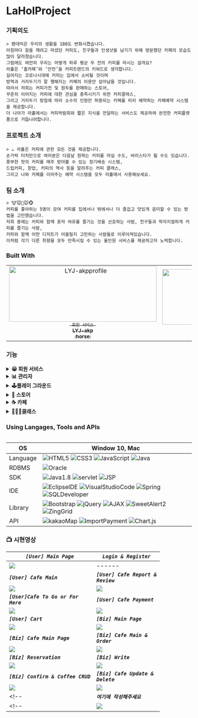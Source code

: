 # LaHolProject


### 기획의도

```
> 팬데믹은 우리의 생활을 180도 변화시켰습니다. 
아침마다 잠을 깨려고 마셨던 커피도, 친구들과 인생샷을 남기기 위해 방문했던 카페의 모습도 많이 달라졌습니다. 
그럼에도 여전히 우리는 어떻게 하루 평균 두 잔의 커피를 마시는 걸까요? 
라홀은 ‘홈카페’와 ‘안전’을 커피트렌드의 키워드로 생각합니다. 
길어지는 코로나시대에 커피는 집에서 소비될 것이며 
방역과 거리두기가 잘 행해지는 카페의 이용만 살아남을 것입니다. 
따라서 저희는 커피가전 및 원두를 판매하는 스토어, 
꾸준히 이어지는 커피에 대한 관심을 충족시키기 위한 커피클래스, 
그리고 거리두기 방침에 따라 소수의 인원만 허용되는 카페를 미리 예약하는 카페예약 시스템을 제공합니다. 
더 나아가 라홀에서는 커피박람회와 짧은 지식을 전달하는 서비스도 제공하여 완전한 커피플랫폼으로 거듭나려합니다.
```

### 프로젝트 소개

```
> ☕ 라홀은 커피에 관한 모든 것을 제공합니다. 
손가락 터치만으로 여러분은 다음날 원하는 커피를 마실 수도, 바리스타가 될 수도 있습니다. 
풍부한 맛의 커피를 매주 받아볼 수 있는 정기배송 시스템, 
드립커피, 창업, 커피의 역사 등을 알려주는 커피 클래스, 
그리고 나와 카페를 이어주는 예약 시스템을 모두 라홀에서 사용해보세요.
```

### **팀 소개**

```
> 🐮🐭🐴🐭🐵 
커피를 좋아하는 5명이 모여 커피를 집에서나 밖에서나 더 즐겁고 맛있게 음미할 수 있는 방법을 고민했습니다. 
저희 중에는 커피와 함께 혼자 여유를 즐기는 것을 선호하는 사람, 친구들과 왁자지껄하게 커피를 즐기는 사람, 
커피와 함께 어떤 디저트가 어울릴지 고민하는 사람들로 이루어져있습니다. 
이처럼 각기 다른 취향을 모두 만족시킬 수 있는 올인원 서비스를 제공하고자 노력합니다.
```
### Built With
<table>
  <tr>
     <td align="center">
      <a href="https://github.com/LYJ-akp">
      <img src="https://avatars.githubusercontent.com/u/77710189?s=460&v=4" width="400px"  height="150px" alt="LYJ-akpprofile"/><br />
      <sub>
      <code> 회원 서비스 </code><br/>
      <b>
      LYJ-akp<br/>
      :horse:  
      </b>
      </sub>
      </a>
    </td>
      <td align="center">
      <a href="https://github.com/100pearlcent">
      <img src="https://avatars.githubusercontent.com/u/58822023?s=460&v=4" width="400px"  height="150px" alt="100pearlcentprofile"/><br />
      <sub>
      <code>관리자 / 플레이그라운드</code>
      <b>
      jinjubaek<br/>
      :mouse: 
      </b>
      </sub>
      </a>
    </td>
       <td align="center">
      <a href="https://github.com/kimwansik5">
      <img src="https://avatars.githubusercontent.com/u/76933689?s=460&v=4" width="400px"  height="150px" alt="kimwansik5profile"/><br />
      <sub>
      <code>스토어</code><br/>
      <b>
      kimwansik5<br/>
      :monkey_face: 
      </b>
      </sub>
      </a>
    </td>
    <td align="center">
      <a href="https://github.com/Lee-ye-ji">
      <img src="https://avatars3.githubusercontent.com/u/59958929?s=460&u=f084b39c32e884337be6b229f6796c2283960844&v=4" width="400px"  height="150px" alt="yejiprofile"/><br />
      <sub>
        <code>카페</code><br/>
      <b>
      Lee-ye-ji<br/>
      :cow:
      </b>
      </sub>
      </a>
    </td>
    <td align="center">
      <a href="https://github.com/itskathyc">
      <img src="https://avatars2.githubusercontent.com/u/76470322?s=460&v=4"width="400px"  height="150px" alt="itskathycprofile"/><br />
      <sub>
        <code>클래스</code><br/>
      <b>
      itskathyc<br/>
      :mouse:   
      </b>
      </sub>
      </a>
    </td>
 </tr>
 <table>


### 기능
<details>	
  <summary><b>😀 회원 서비스</b></summary>
  <br/>
  <ol>
    <b><li>회원 정보 관련 기능</li></b>
     - 회원 가입, 로그인, ID 찾기, PW찾기(임시비밀번호 메일발송)<br/>
     - 회원정보 수정, 탈퇴<br/>
    <b><li>마이페이지(일반회원)</li></b>
    - 구매 내역 조회 / 세부내역 조회 시, kakaoAPI를 통한 지도 표시<br/>
    - 구매 상태에 따른 후기 등록<br/>
    - 보유 쿠폰 조회<br/>
    <b><li>마이페이지 (사업자)</li></b>
    - chart.js를 통한 스토어 판매 내역 통계<br/>
    - 스토어 주문 내역 조회 및 ajax를 통한 배송 현황 업데이트<br/>
    - 배너 광고 신청 및 신청 내역 조회 / KG 이니시스 API를 통한 결제 <br/>
   </ol>
</details>
<details>	
  <summary><b>📊 관리자</b></summary>
  <br/>
  <ol>
    <b><li>회원 조회</li></b>
    - 일반/사업자 회원정보 목록 출력<br/>
    - ZingGrid 라이브러리 활용하여 컬럼 별 정렬과 키워드 검색 지원<br/>
    <b><li>통계</li></b>
    - 제휴카페 연/월/일 특정기간에 따른 서비스 별 매출 출력<br/>
    - 사이트 수익 연/월/일 특정기간에 따른 수입(광고/수수료) 별 매출 출력<br/>
    - 발급 된 쿠폰 연/월/일 특정기간에 따른 쿠폰 상태 출력<br/>
    - ZingGrid 라이브러리 활용하여 컬럼 별 정렬 지원<br/>
    - Chart.js 라이브러리 활용하여 그래프로 데이터출력<br/>
    <b><li>광고</li></b>
    - 광고 신청내역 조회 후 승인/반려 결정<br/>
    - 승인 완료된 광고 목록 조회<br/>
    <b><li>신고</li></b>
    - 신고 접수된 컨텐츠 확인 후 경고 처리<br/>
    - 처리완료된 신고 목록 조회<br/>
    - 일정 경고 횟수 초과 시 자동 회원탈퇴 처리<br/>
   </ol>
  <br/>
</details>
<details>	
  <summary><b>🕹️플레이 그라운드</b></summary>
  <br/>
  <ol>
    <b><li>원두취향 테스트</li></b>
    <b><li>쿠폰발급 이벤트</li></b>
    - 간단한 게임 플레이 후 랜덤으로 쿠폰 지급<br/>
   </ol>
  <br/>
</details>
<details>	
  <summary><b>🏬 스토어</b></summary>
  <br/>
  <ol>
    <b><li>사업자 맞춤 기능</li></b>
    -제품 등록, 수정, 삭제<br/>
    -등록된 제품 문의에 대한 답변 <br/>
    -제품에 대한 리뷰중 악의적이거나 비방적인 리뷰신고<br/>
    -제품을 구매한 사용자에게 배송현황 업데이트<br/>
    -정기구독 폼과 바로구매 폼을 차이를 두어 운영<br/>
    <b><li>일반 사용자 맞춤 기능</li></b>
    -제품에 대한 구매,장바구니,구독 기능 사용가능<br/>
    -제품에 대한 문의 가능<br/>
    -부적절한 제품에 대한 신고가능<br/>
    <b><li>모든 사용자</li></b>
    -메인화면 스토어 리스트 출력 및 detailView 출력<br/>
    -제품검색 기능과 카테고리 검색등의 필터 제공<br/>
    -메인화면에서 인기상품(조회수 탑 3제품 항시 출력)과 일반 상품 분리해서 화면울 출력<br/>
    -클래스 메인화면에서 강의 시간, 강의 카테고리 별로 사용자가 원하는 클래스만 필터정렬<br/>
    -구독이 가능한 제품은 상품 이미지에 구독문구 출력 및 바로 구독 기능을 사용가능<br/>
   </ol>
  <br/>
</details>
<details>	
  <summary><b>☕ 카페</b></summary>
  <br/>
  <ol>
    <b><li>사업자 맞춤 기능</li></b>
    - 카페 매장 등록, 카페 정보 수정, 카페 삭제<br/>
    - 한 아이디 당 하나의 카페만 등록 가능<br/>
    - 음료에 대한 정보 등록, 수정 삭제<br/>
    - 매장 예약 정보 달력으로 확인<br/>
    - 주문 내역 확인 후 제조 상태에 따라 실시간으로 변경<br/>
    -등록된 문의 답변<br/> 
    <b><li>로그인한 일반 사용자 맞춤 기능</li></b>
    - 카페 예약 (매장 또는 포장 선택 후 날짜, 시간, 인원 설정)<br/>
    - 선택한 카페의 음료 주문(수량, 음료 사이즈, Hot or Ice 선택)<br/>
    - 카페에서 담은 음료에 대한 바로 결제(KG 이니시스 API를 통한 결제)<br/>
    - 스토어 구매 리스트,커피 클래스 수강신청과 함께 장바구니에서 결제(KG 이니시스 API를 통한 결제)<br/>
    - 카페에 대한 대한 문의<br/>
    - 카페를 이용한 사용자에 의한 카페 신고<br/>
    - 부적절한 후기 신고<br/>
    <b><li>일반 사용자 맞춤 기능</li></b>
    - 카페 리스트 출력 및 카페 매장에 대한 정보 kakao map api를 이용한 정보<br/>
    - 카페 매장 이름 및 주소 키워드를 통한 검색<br/>
    - 카페에 대한 후기 내역 확인<br/>
    - Q&A 내역 확인<br/>
   </ol>
  <br/>
</details>
<details>	
  <summary><b>👩🏻‍🏫클래스</b></summary>
  <br/>
  <ol>
    <b><li>사업자 맞춤 기능</li></b>
    -커피클래스 등록, 등록시 kakao Map API를 통해 지도표시<br/>
    -자신의 클래스 정보 수정, 클래스 삭제<br/>
    -관리자의 승인 이후 정식 클래스 리스트로 출력<br/>
    -등록된 문의 답변 <br/>
    <b><li>일반 사용자 맞춤 기능</li></b>
    -커피클래스 수강신청시 KG 이니시스 API를 통한 결제<br/>
    -클래스에 대한 문의<br/>
    -본인이 수강한 클래스에 한하여 신고<br/>
    <b><li>모든 사용자</li></b>
    -메인화면 커피 클래스 리스트 출력 및 detailView 출력<br/>
    -클래스 메인화면에서 키워드 검색시 제목/내용/강사명이 일치하는 경우 해당 리스트 출력<br/>
    -클래스 메인화면에서 강의 시간, 강의 카테고리 별로 사용자가 원하는 클래스만 필터정렬<br/>
    -사용자가 클래스 수강 후 마이페이지에서 입력한 후기 리스트 출력<br/>
    -부적절한 리뷰 신고<br/>
   </ol>
  <br/>
</details>



### Using Langages, Tools and APIs
| OS         | Window 10, Mac |
| ---------- | ------------- |
| Language      | ![HTML5](https://img.shields.io/badge/-HTML5-000000?style=flat&logo=html5) ![CSS3](https://img.shields.io/badge/-CSS-000000?style=flat&logo=css3) ![JavaScript](https://img.shields.io/badge/-JavaScript-000000?style=flat&logo=javascript) ![Java](https://img.shields.io/badge/-Java-000000?style=flat&logo=java)  |
| RDBMS      | ![Oracle](https://img.shields.io/badge/-Oracle-000000?style=flat&logo=Oracle) |
| SDK     | ![Java1.8](https://img.shields.io/badge/-Java1.8-black?style=flat-square&logo=Java1.8) ![servlet](https://img.shields.io/badge/-servlet-black?style=flat-square&logo=servlet) ![JSP](https://img.shields.io/badge/-JSP-black?style=flat-square&logo=JSP)|
| IDE        | ![EclipseIDE](https://img.shields.io/badge/-Eclipse-black?style=flat-square&logo=EclipseIDE) ![VisualStudioCode](https://img.shields.io/badge/-VisualStudioCode-black?style=flat-square&logo=VisualStudioCode) ![Spring](https://img.shields.io/badge/-Spring-black?style=flat-square&logo=Spring) ![SQLDeveloper](https://img.shields.io/badge/-SQLDeveloper-black?style=flat-square&logo=SQLDeveloper) |
| Library       | ![Bootstrap](https://img.shields.io/badge/-Bootstrap-black?style=flat-square&logo=bootstrap) ![jQuery](https://img.shields.io/badge/-jQuery-black?style=flat-square&logo=jQuery) ![AJAX](https://img.shields.io/badge/-AJAX-black?style=flat-square&logo=AJAX)  ![SweetAlert2](https://img.shields.io/badge/-SweetAlert2-black?style=flat-square&logo=SweetAlert2)  ![ZingGrid](https://img.shields.io/badge/-ZingGrid-black?style=flat-square&logo=ZingGrid) |
| API       |  ![kakaoMap](https://img.shields.io/badge/-kakaoMap-black?style=flat-square&logo=kakaoMap) ![ImportPayment](https://img.shields.io/badge/-ImportPayment-black?style=flat-square&logo=ImportPayment) ![Chart.js](https://img.shields.io/badge/-Chart.js-black?style=flat-square&logo=Chart.js)  |



### 📺 시현영상
|<code><em><strong>[User] Main Page</strong></em></code>|<code><em><strong>Login & Register</strong></em></code>|
|------|------|
|<img src="https://user-images.githubusercontent.com/59958929/116652554-5fbd7980-a9c0-11eb-9865-e4e4e8e33b2b.gif"/>|------|
|<code><em><strong>[User] Cafe Main</strong></em></code>|<code><em><strong>[User] Cafe Report & Review</strong></em></code>|
|<img src="https://user-images.githubusercontent.com/59958929/116653117-8334f400-a9c1-11eb-9bbb-ace30789bd61.gif"/>|<img src="https://user-images.githubusercontent.com/59958929/116653650-9ac0ac80-a9c2-11eb-9a04-68007b77ddbe.gif"/>|
|<code><em><strong>[User]Cafe To Go or For Here</strong></em></code>|<code><em><strong>[User] Cafe Payment</strong></em></code>|
|<img src="https://user-images.githubusercontent.com/59958929/116654569-5e8e4b80-a9c4-11eb-965b-27f73a8f7ef0.gif"/>|<img src="https://user-images.githubusercontent.com/59958929/116656125-1fadc500-a9c7-11eb-9e74-4a583a16ceca.gif"/>|
|<code><em><strong>[User] Cart</strong></em></code>|<code><em><strong>[Biz] Main Page</strong></em></code>|
|<img src="https://user-images.githubusercontent.com/59958929/116657006-a7e09a00-a9c8-11eb-9ca3-0c5bc7f10166.gif"/>|<img src="https://user-images.githubusercontent.com/59958929/120454463-de963f80-c3ce-11eb-8875-eecf0341151b.gif"/>|
|<code><em><strong>[Biz] Cafe Main Page</strong></em></code>|<code><em><strong>[Biz] Cafe Main & Order</strong></em></code>|
|<img src="https://user-images.githubusercontent.com/59958929/116657665-c8f5ba80-a9c9-11eb-9272-9ad82b081dfd.gif"/>|<img src="https://user-images.githubusercontent.com/59958929/116658280-ad3ee400-a9ca-11eb-92ab-0a8307ab1c7f.gif"/>|   
|<code><em><strong>[Biz] Reservation</strong></em></code>|<code><em><strong>[Biz] Write </strong></em></code>|
|<img src="https://user-images.githubusercontent.com/59958929/116659508-a9ac5c80-a9cc-11eb-8d85-02528b6e985e.gif"/>|<img src="https://user-images.githubusercontent.com/59958929/116659834-25a6a480-a9cd-11eb-9476-1d5cac306a9f.gif"/>|
|<code><em><strong>[Biz] Confirm & Coffee CRUD </strong></em></code>|<code><em><strong>[Biz] Cafe Update & Delete</strong></em></code>|
|<img src="https://user-images.githubusercontent.com/59958929/116663379-fba3b100-a9d1-11eb-99bf-213337bbacfe.gif"/>|<img src="https://user-images.githubusercontent.com/59958929/116664998-2d1d7c00-a9d4-11eb-8579-414857781337.gif"/>|
<!-- |<code><em><strong>여기에 작성해주세요</strong></em></code>|<code><em><strong>여기에 작성해주세요</strong></em></code>| -->
<!-- |<img src="여기에 작성해주세요"/>|<img src="여기에 작성해주세요"/>| -->
